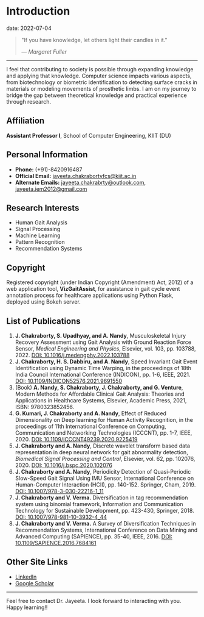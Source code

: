 
# Introduction
date: 2022-07-04


> "If you have knowledge, let others light their candles in it."
> 
> — *Margaret Fuller*

---

I feel that contributing to society is possible through expanding knowledge and applying that knowledge. Computer science impacts various aspects, from biotechnology or biometric identification to detecting surface cracks in materials or modeling movements of prosthetic limbs. I am on my journey to bridge the gap between theoretical knowledge and practical experience through research.

## Affiliation

**Assistant Professor I**, School of Computer Engineering, KIIT (DU)

## Personal Information
- **Phone:** (+91)-8420916487
- **Official Email:** [jayeeta.chakrabortyfcs@kiit.ac.in](mailto:jayeeta.chakrabortyfcs@kiit.ac.in)
- **Alternate Emails:** [jayeeta.chakrabrty@outlook.com](mailto:jayeeta.chakrabrty@outlook.com), [jayeeta.iem2012@gmail.com](mailto:jayeeta.iem2012@gmail.com)

## Research Interests
- Human Gait Analysis
- Signal Processing
- Machine Learning
- Pattern Recognition
- Recommendation Systems

## Copyright
Registered copyright (under Indian Copyright (Amendment) Act, 2012) of a web application tool, **VizGaitAssist**, for assistance in gait cycle event annotation process for healthcare applications using Python Flask, deployed using Bokeh server.

## List of Publications

1. **J. Chakraborty, S. Upadhyay, and A. Nandy**, Musculoskeletal Injury Recovery Assessment using Gait Analysis with Ground Reaction Force Sensor, *Medical Engineering and Physics*, Elsevier, vol. 103, pp. 103788, 2022. [DOI: 10.1016/j.medengphy.2022.103788](https://doi.org/10.1016/j.medengphy.2022.103788)
2. **J. Chakraborty, H. S. Dabbiru, and A. Nandy**, Speed Invariant Gait Event Identification using Dynamic Time Warping, in the proceedings of 18th India Council International Conference (INDICON), pp. 1-6, IEEE, 2021. [DOI: 10.1109/INDICON52576.2021.9691550](https://doi.org/10.1109/INDICON52576.2021.9691550)
3. (Book) **A. Nandy, S. Chakraborty, J. Chakraborty, and G. Venture**, Modern Methods for Affordable Clinical Gait Analysis: Theories and Applications in Healthcare Systems, Elsevier, Academic Press, 2021, ISBN: 9780323852456.
4. **G. Kumari, J. Chakraborty and A. Nandy**, Effect of Reduced Dimensionality on Deep learning for Human Activity Recognition, in the proceedings of 11th International Conference on Computing, Communication and Networking Technologies (ICCCNT), pp. 1-7, IEEE, 2020. [DOI: 10.1109/ICCCNT49239.2020.9225419](https://doi.org/10.1109/ICCCNT49239.2020.9225419)
5. **J. Chakraborty and A. Nandy**, Discrete wavelet transform based data representation in deep neural network for gait abnormality detection, *Biomedical Signal Processing and Control*, Elsevier, vol. 62, pp. 102076, 2020. [DOI: 10.1016/j.bspc.2020.102076](https://doi.org/10.1016/j.bspc.2020.102076)
6. **J. Chakraborty and A. Nandy**, Periodicity Detection of Quasi-Periodic Slow-Speed Gait Signal Using IMU Sensor, International Conference on Human-Computer Interaction (HCII), pp. 140-152. Springer, Cham, 2019. [DOI: 10.1007/978-3-030-22216-1_11](https://doi.org/10.1007/978-3-030-22216-1_11)
7. **J. Chakraborty and V. Verma.** Diversification in tag recommendation system using binomial framework, Information and Communication Technology for Sustainable Development, pp. 423-430, Springer, 2018. [DOI: 10.1007/978-981-10-3932-4_44](https://doi.org/10.1007/978-981-10-3932-4_44)
8. **J. Chakraborty and V. Verma.** A Survey of Diversification Techniques in Recommendation Systems, International Conference on Data Mining and Advanced Computing (SAPIENCE), pp. 35-40, IEEE, 2016. [DOI: 10.1109/SAPIENCE.2016.7684161](https://doi.org/10.1109/SAPIENCE.2016.7684161)

## Other Site Links

- [LinkedIn](#)
- [Google Scholar](#)

---

Feel free to contact Dr. Jayeeta. I look forward to interacting with you. Happy learning!!